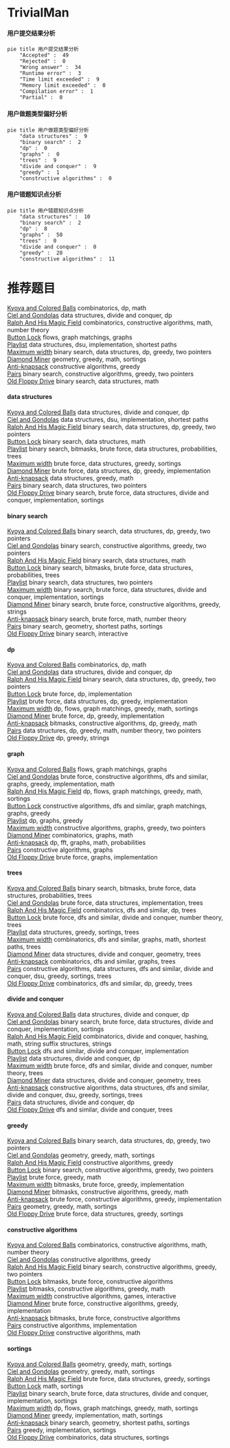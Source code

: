 # TrivialMan
<!-- tabs:start -->
#### **用户提交结果分析**

```mermaid
pie title 用户提交结果分析
    "Accepted" :  49
    "Rejected" :  0
    "Wrong answer" :  34
    "Runtime error" :  3
    "Time limit exceeded" :  9
    "Memory limit exceeded" :  0
    "Compilation error" :  1
    "Partial" :  0
```
#### **用户做题类型偏好分析**

```mermaid
pie title 用户做题类型偏好分析
    "data structures" :  9
    "binary search" :  2
    "dp" :  0
    "graphs" :  0
    "trees" :  9
    "divide and conquer" :  9
    "greedy" :  1
    "constructive algorithms" :  0
```
#### **用户错题知识点分析**

```mermaid
pie title 用户错题知识点分析
    "data structures" :  10
    "binary search" :  2
    "dp" :  8
    "graphs" :  50
    "trees" :  0
    "divide and conquer" :  0
    "greedy" :  20
    "constructive algorithms" :  11
```
<!-- tabs:end -->
# 推荐题目
[Kyoya and Colored Balls](http://codeforces.com/problemset/problem/553/A)		combinatorics,
                        dp,
                        math		  
[Ciel and Gondolas](http://codeforces.com/problemset/problem/321/E)		data structures,
                        divide and conquer,
                        dp		  
[Ralph And His Magic Field](http://codeforces.com/problemset/problem/894/B)		combinatorics,
                        constructive algorithms,
                        math,
                        number theory		  
[Button Lock](http://codeforces.com/problemset/problem/1510/B)		flows,
                        graph matchings,
                        graphs		  
[Playlist](https://codeforces.com/contest/1484/problem/D)		data structures,
                        dsu,
                        implementation,
                        shortest paths		  
[Maximum width](http://codeforces.com/problemset/problem/1492/C)		binary search,
                        data structures,
                        dp,
                        greedy,
                        two pointers		  
[Diamond Miner](https://codeforces.com/contest/1496/problem/C)		geometry,
                        greedy,
                        math,
                        sortings		  
[Anti-knapsack](http://codeforces.com/problemset/problem/1493/A)		constructive algorithms,
                        greedy		  
[Pairs](http://codeforces.com/problemset/problem/1463/D)		binary search,
                        constructive algorithms,
                        greedy,
                        two pointers		  
[Old Floppy Drive](http://codeforces.com/problemset/problem/1490/G)		binary search,
                        data structures,
                        math		  
<!-- tabs:start -->
#### **data structures**
[Kyoya and Colored Balls](http://codeforces.com/problemset/problem/321/E)		data structures,
                        divide and conquer,
                        dp		  
[Ciel and Gondolas](https://codeforces.com/contest/1484/problem/D)		data structures,
                        dsu,
                        implementation,
                        shortest paths		  
[Ralph And His Magic Field](http://codeforces.com/problemset/problem/1492/C)		binary search,
                        data structures,
                        dp,
                        greedy,
                        two pointers		  
[Button Lock](http://codeforces.com/problemset/problem/1490/G)		binary search,
                        data structures,
                        math		  
[Playlist](http://codeforces.com/problemset/problem/1479/D)		binary search,
                        bitmasks,
                        brute force,
                        data structures,
                        probabilities,
                        trees		  
[Maximum width](http://codeforces.com/problemset/problem/1497/A)		brute force,
                        data structures,
                        greedy,
                        sortings		  
[Diamond Miner](http://codeforces.com/problemset/problem/1491/C)		brute force,
                        data structures,
                        dp,
                        greedy,
                        implementation		  
[Anti-knapsack](http://codeforces.com/problemset/problem/1492/B)		data structures,
                        greedy,
                        math		  
[Pairs](http://codeforces.com/problemset/problem/1436/E)		binary search,
                        data structures,
                        two pointers		  
[Old Floppy Drive](http://codeforces.com/problemset/problem/1461/D)		binary search,
                        brute force,
                        data structures,
                        divide and conquer,
                        implementation,
                        sortings		  
#### **binary search**
[Kyoya and Colored Balls](http://codeforces.com/problemset/problem/1492/C)		binary search,
                        data structures,
                        dp,
                        greedy,
                        two pointers		  
[Ciel and Gondolas](http://codeforces.com/problemset/problem/1463/D)		binary search,
                        constructive algorithms,
                        greedy,
                        two pointers		  
[Ralph And His Magic Field](http://codeforces.com/problemset/problem/1490/G)		binary search,
                        data structures,
                        math		  
[Button Lock](http://codeforces.com/problemset/problem/1479/D)		binary search,
                        bitmasks,
                        brute force,
                        data structures,
                        probabilities,
                        trees		  
[Playlist](http://codeforces.com/problemset/problem/1436/E)		binary search,
                        data structures,
                        two pointers		  
[Maximum width](http://codeforces.com/problemset/problem/1461/D)		binary search,
                        brute force,
                        data structures,
                        divide and conquer,
                        implementation,
                        sortings		  
[Diamond Miner](http://codeforces.com/problemset/problem/1493/C)		binary search,
                        brute force,
                        constructive algorithms,
                        greedy,
                        strings		  
[Anti-knapsack](http://codeforces.com/problemset/problem/1487/D)		binary search,
                        brute force,
                        math,
                        number theory		  
[Pairs](http://codeforces.com/problemset/problem/1486/B)		binary search,
                        geometry,
                        shortest paths,
                        sortings		  
[Old Floppy Drive](http://codeforces.com/problemset/problem/1486/C1)		binary search,
                        interactive		  
#### **dp**
[Kyoya and Colored Balls](http://codeforces.com/problemset/problem/553/A)		combinatorics,
                        dp,
                        math		  
[Ciel and Gondolas](http://codeforces.com/problemset/problem/321/E)		data structures,
                        divide and conquer,
                        dp		  
[Ralph And His Magic Field](http://codeforces.com/problemset/problem/1492/C)		binary search,
                        data structures,
                        dp,
                        greedy,
                        two pointers		  
[Button Lock](https://codeforces.com/contest/1457/problem/C)		brute force,
                        dp,
                        implementation		  
[Playlist](http://codeforces.com/problemset/problem/1491/C)		brute force,
                        data structures,
                        dp,
                        greedy,
                        implementation		  
[Maximum width](http://codeforces.com/problemset/problem/1437/C)		dp,
                        flows,
                        graph matchings,
                        greedy,
                        math,
                        sortings		  
[Diamond Miner](http://codeforces.com/problemset/problem/1499/B)		brute force,
                        dp,
                        greedy,
                        implementation		  
[Anti-knapsack](http://codeforces.com/problemset/problem/1491/D)		bitmasks,
                        constructive algorithms,
                        dp,
                        greedy,
                        math		  
[Pairs](http://codeforces.com/problemset/problem/1497/E1)		data structures,
                        dp,
                        greedy,
                        math,
                        number theory,
                        two pointers		  
[Old Floppy Drive](http://codeforces.com/problemset/problem/1466/C)		dp,
                        greedy,
                        strings		  
#### **graph**
[Kyoya and Colored Balls](http://codeforces.com/problemset/problem/1510/B)		flows,
                        graph matchings,
                        graphs		  
[Ciel and Gondolas](http://codeforces.com/problemset/problem/1487/C)		brute force,
                        constructive algorithms,
                        dfs and similar,
                        graphs,
                        greedy,
                        implementation,
                        math		  
[Ralph And His Magic Field](http://codeforces.com/problemset/problem/1437/C)		dp,
                        flows,
                        graph matchings,
                        greedy,
                        math,
                        sortings		  
[Button Lock](http://codeforces.com/problemset/problem/1470/D)		constructive algorithms,
                        dfs and similar,
                        graph matchings,
                        graphs,
                        greedy		  
[Playlist](http://codeforces.com/problemset/problem/1476/C)		dp,
                        graphs,
                        greedy		  
[Maximum width](http://codeforces.com/problemset/problem/1304/D)		constructive algorithms,
                        graphs,
                        greedy,
                        two pointers		  
[Diamond Miner](http://codeforces.com/problemset/problem/1475/C)		combinatorics,
                        graphs,
                        math		  
[Anti-knapsack](http://codeforces.com/problemset/problem/553/E)		dp,
                        fft,
                        graphs,
                        math,
                        probabilities		  
[Pairs](http://codeforces.com/problemset/problem/1495/C)		constructive algorithms,
                        graphs		  
[Old Floppy Drive](http://codeforces.com/problemset/problem/1510/K)		brute force,
                        graphs,
                        implementation		  
#### **trees**
[Kyoya and Colored Balls](http://codeforces.com/problemset/problem/1479/D)		binary search,
                        bitmasks,
                        brute force,
                        data structures,
                        probabilities,
                        trees		  
[Ciel and Gondolas](http://codeforces.com/problemset/problem/1511/C)		brute force,
                        data structures,
                        implementation,
                        trees		  
[Ralph And His Magic Field](http://codeforces.com/problemset/problem/1499/F)		combinatorics,
                        dfs and similar,
                        dp,
                        trees		  
[Button Lock](http://codeforces.com/problemset/problem/1491/E)		brute force,
                        dfs and similar,
                        divide and conquer,
                        number theory,
                        trees		  
[Playlist](http://codeforces.com/problemset/problem/1466/D)		data structures,
                        greedy,
                        sortings,
                        trees		  
[Maximum width](http://codeforces.com/problemset/problem/1495/D)		combinatorics,
                        dfs and similar,
                        graphs,
                        math,
                        shortest paths,
                        trees		  
[Diamond Miner](http://codeforces.com/problemset/problem/1303/G)		data structures,
                        divide and conquer,
                        geometry,
                        trees		  
[Anti-knapsack](http://codeforces.com/problemset/problem/1454/E)		combinatorics,
                        dfs and similar,
                        graphs,
                        trees		  
[Pairs](http://codeforces.com/problemset/problem/1494/D)		constructive algorithms,
                        data structures,
                        dfs and similar,
                        divide and conquer,
                        dsu,
                        greedy,
                        sortings,
                        trees		  
[Old Floppy Drive](http://codeforces.com/problemset/problem/1292/C)		combinatorics,
                        dfs and similar,
                        dp,
                        greedy,
                        trees		  
#### **divide and conquer**
[Kyoya and Colored Balls](http://codeforces.com/problemset/problem/321/E)		data structures,
                        divide and conquer,
                        dp		  
[Ciel and Gondolas](http://codeforces.com/problemset/problem/1461/D)		binary search,
                        brute force,
                        data structures,
                        divide and conquer,
                        implementation,
                        sortings		  
[Ralph And His Magic Field](http://codeforces.com/problemset/problem/1466/G)		combinatorics,
                        divide and conquer,
                        hashing,
                        math,
                        string suffix structures,
                        strings		  
[Button Lock](http://codeforces.com/problemset/problem/1490/D)		dfs and similar,
                        divide and conquer,
                        implementation		  
[Playlist](https://codeforces.com/contest/1483/problem/C)		data structures,
                        divide and conquer,
                        dp		  
[Maximum width](http://codeforces.com/problemset/problem/1491/E)		brute force,
                        dfs and similar,
                        divide and conquer,
                        number theory,
                        trees		  
[Diamond Miner](http://codeforces.com/problemset/problem/1303/G)		data structures,
                        divide and conquer,
                        geometry,
                        trees		  
[Anti-knapsack](http://codeforces.com/problemset/problem/1494/D)		constructive algorithms,
                        data structures,
                        dfs and similar,
                        divide and conquer,
                        dsu,
                        greedy,
                        sortings,
                        trees		  
[Pairs](http://codeforces.com/problemset/problem/1482/E)		data structures,
                        divide and conquer,
                        dp		  
[Old Floppy Drive](http://codeforces.com/problemset/problem/566/C)		dfs and similar,
                        divide and conquer,
                        trees		  
#### **greedy**
[Kyoya and Colored Balls](http://codeforces.com/problemset/problem/1492/C)		binary search,
                        data structures,
                        dp,
                        greedy,
                        two pointers		  
[Ciel and Gondolas](https://codeforces.com/contest/1496/problem/C)		geometry,
                        greedy,
                        math,
                        sortings		  
[Ralph And His Magic Field](http://codeforces.com/problemset/problem/1493/A)		constructive algorithms,
                        greedy		  
[Button Lock](http://codeforces.com/problemset/problem/1463/D)		binary search,
                        constructive algorithms,
                        greedy,
                        two pointers		  
[Playlist](http://codeforces.com/problemset/problem/1462/C)		brute force,
                        greedy,
                        math		  
[Maximum width](http://codeforces.com/problemset/problem/1494/B)		bitmasks,
                        brute force,
                        greedy,
                        implementation		  
[Diamond Miner](http://codeforces.com/problemset/problem/1492/D)		bitmasks,
                        constructive algorithms,
                        greedy,
                        math		  
[Anti-knapsack](https://codeforces.com/contest/1483/problem/A)		brute force,
                        constructive algorithms,
                        greedy,
                        implementation		  
[Pairs](http://codeforces.com/problemset/problem/1495/A)		geometry,
                        greedy,
                        math,
                        sortings		  
[Old Floppy Drive](http://codeforces.com/problemset/problem/1497/A)		brute force,
                        data structures,
                        greedy,
                        sortings		  
#### **constructive algorithms**
[Kyoya and Colored Balls](http://codeforces.com/problemset/problem/894/B)		combinatorics,
                        constructive algorithms,
                        math,
                        number theory		  
[Ciel and Gondolas](http://codeforces.com/problemset/problem/1493/A)		constructive algorithms,
                        greedy		  
[Ralph And His Magic Field](http://codeforces.com/problemset/problem/1463/D)		binary search,
                        constructive algorithms,
                        greedy,
                        two pointers		  
[Button Lock](https://codeforces.com/contest/1456/problem/B)		bitmasks,
                        brute force,
                        constructive algorithms		  
[Playlist](http://codeforces.com/problemset/problem/1492/D)		bitmasks,
                        constructive algorithms,
                        greedy,
                        math		  
[Maximum width](https://codeforces.com/contest/1504/problem/D)		constructive algorithms,
                        games,
                        interactive		  
[Diamond Miner](https://codeforces.com/contest/1483/problem/A)		brute force,
                        constructive algorithms,
                        greedy,
                        implementation		  
[Anti-knapsack](https://codeforces.com/contest/1457/problem/D)		bitmasks,
                        brute force,
                        constructive algorithms		  
[Pairs](http://codeforces.com/problemset/problem/1513/A)		constructive algorithms,
                        implementation		  
[Old Floppy Drive](http://codeforces.com/problemset/problem/1473/C)		constructive algorithms,
                        math		  
#### **sortings**
[Kyoya and Colored Balls](https://codeforces.com/contest/1496/problem/C)		geometry,
                        greedy,
                        math,
                        sortings		  
[Ciel and Gondolas](http://codeforces.com/problemset/problem/1495/A)		geometry,
                        greedy,
                        math,
                        sortings		  
[Ralph And His Magic Field](http://codeforces.com/problemset/problem/1497/A)		brute force,
                        data structures,
                        greedy,
                        sortings		  
[Button Lock](http://codeforces.com/problemset/problem/1427/A)		math,
                        sortings		  
[Playlist](http://codeforces.com/problemset/problem/1461/D)		binary search,
                        brute force,
                        data structures,
                        divide and conquer,
                        implementation,
                        sortings		  
[Maximum width](http://codeforces.com/problemset/problem/1437/C)		dp,
                        flows,
                        graph matchings,
                        greedy,
                        math,
                        sortings		  
[Diamond Miner](http://codeforces.com/problemset/problem/1473/A)		greedy,
                        implementation,
                        math,
                        sortings		  
[Anti-knapsack](http://codeforces.com/problemset/problem/1486/B)		binary search,
                        geometry,
                        shortest paths,
                        sortings		  
[Pairs](http://codeforces.com/problemset/problem/1480/B)		greedy,
                        implementation,
                        sortings		  
[Old Floppy Drive](http://codeforces.com/problemset/problem/1420/D)		combinatorics,
                        data structures,
                        sortings		  
<!-- tabs:end -->

